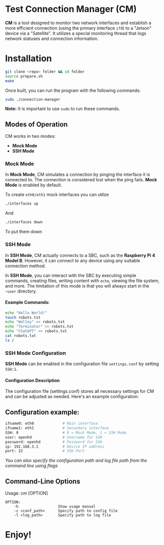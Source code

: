 # Test Connection Manager (CM)

**CM** is a tool designed to monitor two network interfaces and establish a more efficient connection (using the primary interface `if0`) to a "Jetson" device via a "Satellite". It utilizes a special monitoring thread that logs network statuses and connection information.

# Installation
```bash
git clone <repo> folder && cd folder
source prepare.sh
make
```
Once built, you can run the program with the following commands:
```bash
sudo ./connection-manager
```
**Note:** It is important to use `sudo` to run these commands.

## Modes of Operation

CM works in two modes:
- **Mock Mode**
- **SSH Mode**

### Mock Mode

In **Mock Mode**, CM simulates a connection by pinging the interface it is connected to. The connection is considered lost when the ping fails. **Mock Mode** is enabled by default.

To create `eth0/eth1` mock interfaces you can utilze
```bash
./interfaces up
```
And
```bash
./interfaces down
```
To put them down

### SSH Mode

In **SSH Mode**, CM actually connects to a SBC, such as the **Raspberry Pi 4 Model B**. However, it can connect to any device using any suitable connection method.

In **SSH Mode**, you can interact with the SBC by executing simple commands, creating files, writing content with `echo`, viewing the file system, and more. The limitation of this mode is that you will always start in the `~user` directory.

#### Example Commands:
```bash
echo "Hello World!"
touch robots.txt
echo "Walley" >> robots.txt
echo "Terminator" >> robots.txt
echo "ChatGPT" >> robots.txt
cat robots.txt
ls /
```

### SSH Mode Configuration
**SSH Mode** can be enabled in the configuration file `settings.conf` by setting `SSH:1`.

#### Configuration Description
The configuration file (settings.conf) stores all necessary settings for CM and can be adjusted as needed. Here's an example configuration:

## Configuration example:
```bash
ifname0: eth0             # Main interface
ifname1: eth1             # Secondary interface
SSH: 0                    # 0 = Mock Mode, 1 = SSH Mode
user: openhd              # Username for SSH
password: openhd          # Password for SSH
ip: 192.168.3.1           # Device IP address
port: 22                  # SSH Port
```
*You can also specify the configuration path and log file path from the command line using flags*

## Command-Line Options
Usage: cm [OPTION]

    OPTION:
        -h                  Show usage manual
        -c <conf_path>      Specify path to config file
        -l <log_path>       Specify path to log file

# Enjoy!